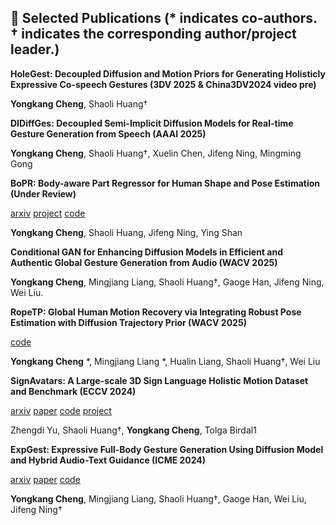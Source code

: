 ## 📝 Selected Publications (* indicates co-authors. † indicates the corresponding author/project leader.)

**HoleGest: Decoupled Diffusion and Motion Priors for Generating Holisticly Expressive Co-speech Gestures (3DV 2025 & China3DV2024 video pre)**

**Yongkang Cheng**, Shaoli Huang†

**DIDiffGes: Decoupled Semi-Implicit Diffusion Models for Real-time Gesture Generation from Speech (AAAI 2025)**

**Yongkang Cheng**, Shaoli Huang†, Xuelin Chen, Jifeng Ning, Mingming Gong

**BoPR: Body-aware Part Regressor for Human Shape and Pose Estimation (Under Review)**

[arxiv](https://arxiv.org/abs/2303.11675) [project](https://semanticdh.github.io/BoPR/) [code](https://github.com/cyk990422/BoPR)

**Yongkang Cheng**, Shaoli Huang, Jifeng Ning, Ying Shan

**Conditional GAN for Enhancing Diffusion Models in Efficient and Authentic Global Gesture Generation from Audio (WACV 2025)**

**Yongkang Cheng**, Mingjiang Liang, Shaoli Huang†, Gaoge Han, Jifeng Ning, Wei Liu.
          
**RopeTP: Global Human Motion Recovery via Integrating Robust Pose Estimation with Diffusion Trajectory Prior (WACV 2025)**

[code](https://github.com/cyk990422/BoPR)

**Yongkang Cheng** *, Mingjiang Liang *, Hualin Liang, Shaoli Huang†, Wei Liu

**SignAvatars: A Large-scale 3D Sign Language Holistic Motion Dataset and Benchmark (ECCV 2024)**

[arxiv](https://arxiv.org/abs/2310.20436) [paper](https://eccv.ecva.net/virtual/2024/poster/350) [code](https://github.com/ZhengdiYu/SignAvatars) [project](https://signavatars.github.io/)

Zhengdi Yu, Shaoli Huang†, **Yongkang Cheng**, Tolga Birdal1

**ExpGest: Expressive Full-Body Gesture Generation Using Diffusion Model and Hybrid Audio-Text Guidance (ICME 2024)**

[arxiv](https://arxiv.org/abs/2410.09396) [paper](https://www.computer.org/csdl/proceedings-article/icme/2024/10687922/20F0zy3t2py) [code](https://github.com/cyk990422/ExpGest)

**Yongkang Cheng**, Mingjiang Liang, Shaoli Huang†, Gaoge Han, Wei Liu, Jifeng Ning†




<!--
<h2 id="publications" style="margin: 2px 0px -15px;">Publications</h2>

<div class="publications">
<ol class="bibliography">

{% for link in site.data.publications.main %}

<li>
<div class="pub-row">
  <div class="col-sm-3 abbr" style="position: relative;padding-right: 15px;padding-left: 15px;">
    {% if link.image %} 
    <img src="{{ link.image }}" class="teaser img-fluid z-depth-1" style="width=100;height=40%">
    {% if link.conference_short %} 
    <abbr class="badge">{{ link.conference_short }}</abbr>
    {% endif %}
    {% endif %}
  </div>
  <div class="col-sm-9" style="position: relative;padding-right: 15px;padding-left: 20px;">
      <div class="title"><a href="{{ link.pdf }}">{{ link.title }}</a></div>
      <div class="author">{{ link.authors }}</div>
      <div class="periodical"><em>{{ link.conference }}</em>
      </div>
    <div class="links">
      {% if link.pdf %} 
      <a href="{{ link.pdf }}" class="btn btn-sm z-depth-0" role="button" target="_blank" style="font-size:12px;">PDF</a>
      {% endif %}
      {% if link.code %} 
      <a href="{{ link.code }}" class="btn btn-sm z-depth-0" role="button" target="_blank" style="font-size:12px;">Code</a>
      {% endif %}
      {% if link.page %} 
      <a href="{{ link.page }}" class="btn btn-sm z-depth-0" role="button" target="_blank" style="font-size:12px;">Project Page</a>
      {% endif %}
      {% if link.bibtex %} 
      <a href="{{ link.bibtex }}" class="btn btn-sm z-depth-0" role="button" target="_blank" style="font-size:12px;">BibTex</a>
      {% endif %}
      {% if link.notes %} 
      <strong> <i style="color:#e74d3c">{{ link.notes }}</i></strong>
      {% endif %}
      {% if link.others %} 
      {{ link.others }}
      {% endif %}
    </div>
  </div>
</div>
</li>
<br>

{% endfor %}

</ol>
</div>

-->
